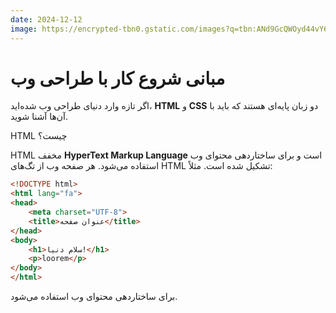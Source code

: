 ```yaml
---
date: 2024-12-12
image: https://encrypted-tbn0.gstatic.com/images?q=tbn:ANd9GcQWOyd44vY6d76a2rgRo_MGutcwlosrCOG5-g&s
---
```

# مبانی  شروع کار با طراحی وب

اگر تازه وارد دنیای طراحی وب شده‌اید، **HTML** و **CSS** دو زبان پایه‌ای هستند که باید با آن‌ها آشنا شوید.


 HTML چیست؟
 
HTML مخفف **HyperText Markup Language** است و برای ساختاردهی محتوای وب استفاده می‌شود. هر صفحه وب از تگ‌های HTML تشکیل شده است. مثلاً:

```html
<!DOCTYPE html>
<html lang="fa">
<head>
    <meta charset="UTF-8">
    <title>عنوان صفحه</title>
</head>
<body>
    <h1>سلام دنیا!</h1>
    <p>loorem</p>
</body>
</html> 
```

برای ساختاردهی محتوای وب استفاده می‌شود. 